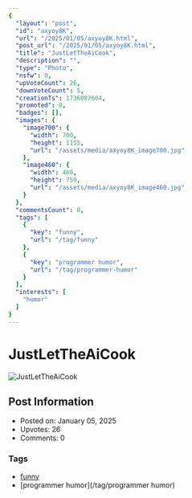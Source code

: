 ```yaml
---
{
  "layout": "post",
  "id": "axyoy8K",
  "url": "/2025/01/05/axyoy8K.html",
  "post_url": "/2025/01/05/axyoy8K.html",
  "title": "JustLetTheAiCook",
  "description": "",
  "type": "Photo",
  "nsfw": 0,
  "upVoteCount": 26,
  "downVoteCount": 5,
  "creationTs": 1736087604,
  "promoted": 0,
  "badges": [],
  "images": {
    "image700": {
      "width": 700,
      "height": 1155,
      "url": "/assets/media/axyoy8K_image700.jpg"
    },
    "image460": {
      "width": 460,
      "height": 759,
      "url": "/assets/media/axyoy8K_image460.jpg"
    }
  },
  "commentsCount": 0,
  "tags": [
    {
      "key": "funny",
      "url": "/tag/funny"
    },
    {
      "key": "programmer humor",
      "url": "/tag/programmer-humor"
    }
  ],
  "interests": [
    "humor"
  ]
}
---
```


# JustLetTheAiCook

![JustLetTheAiCook](/assets/media/axyoy8K_image700.jpg)

## Post Information

- Posted on: January 05, 2025
- Upvotes: 26
- Comments: 0

### Tags

- [funny](/tag/funny)
- [programmer humor](/tag/programmer humor)
